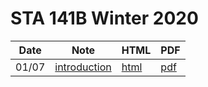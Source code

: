# STA 141B Winter 2020


| Date  | Note                                         | HTML                                  | PDF                                 |
| ----  | ----                                         | ----                                  | ---                                 |
| 01/07 | [introduction](01-07/01-07-introduction.Rmd) | [html](https://cdn.statically.io/gh/UCDavis-STA-141B-Winter-2020/sta141b-lectures/master/01-07-introduction/01-07-introduction.html) | [pdf](01-07/01-07-introduction.pdf) |
